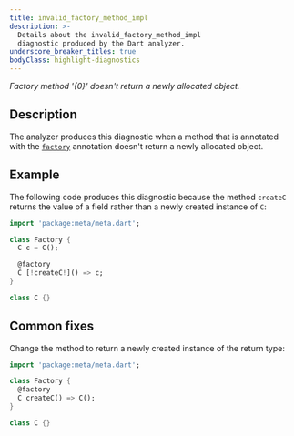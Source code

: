 ```yaml
---
title: invalid_factory_method_impl
description: >-
  Details about the invalid_factory_method_impl
  diagnostic produced by the Dart analyzer.
underscore_breaker_titles: true
bodyClass: highlight-diagnostics
---
```


_Factory method '{0}' doesn't return a newly allocated object._

## Description

The analyzer produces this diagnostic when a method that is annotated with
the [`factory`][meta-factory] annotation doesn't return a newly allocated
object.

## Example

The following code produces this diagnostic because the method `createC`
returns the value of a field rather than a newly created instance of `C`:

```dart
import 'package:meta/meta.dart';

class Factory {
  C c = C();

  @factory
  C [!createC!]() => c;
}

class C {}
```

## Common fixes

Change the method to return a newly created instance of the return type:

```dart
import 'package:meta/meta.dart';

class Factory {
  @factory
  C createC() => C();
}

class C {}
```

[meta-factory]: https://pub.dev/documentation/meta/latest/meta/factory-constant.html
